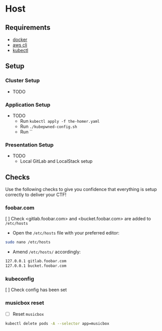 # Host

## Requirements

- [docker](https://docs.docker.com/get-docker/)
- [aws cli](https://docs.aws.amazon.com/cli/latest/userguide/getting-started-install.html)
- [kubectl](https://kubernetes.io/docs/tasks/tools/#kubectl)

## Setup

### Cluster Setup

- TODO

### Application Setup

- TODO
  - Run `kubectl apply -f the-homer.yaml`
  - Run `./kubepwned-config.sh`
  - Run ``

### Presentation Setup

- TODO
  - Local GitLab and LocalStack setup

## Checks

Use the following checks to give you confidence that everything is setup correctly to deliver your CTF!

### foobar.com

[ ] Check <gitlab.foobar.com> and <bucket.foobar.com> are added to `/etc/hosts`

- Open the `/etc/hosts` file with your preferred editor:

```sh
sudo nano /etc/hosts
```

- Amend `/etc/hosts/` accordingly:

```txt
127.0.0.1 gitlab.foobar.com
127.0.0.1 bucket.foobar.com
```

### kubeconfig

[ ] Check config has been set

### musicbox reset

- [ ] Reset `musicbox`

```sh
kubectl delete pods -A --selector app=musicbox
```
